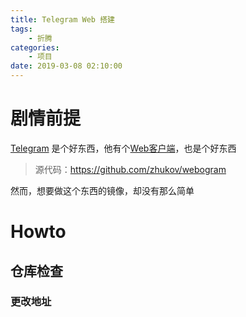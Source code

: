 ```yaml
---
title: Telegram Web 搭建
tags: 
    - 折腾
categories:
    - 项目
date: 2019-03-08 02:10:00
---
```


# 剧情前提
[Telegram](https://telegram.org) 是个好东西，他有个[Web客户端](https://web.telegram.org)，也是个好东西

> 源代码：https://github.com/zhukov/webogram

然而，想要做这个东西的镜像，却没有那么简单

# Howto

## 仓库检查

### 更改地址
<!--stackedit_data:
eyJoaXN0b3J5IjpbLTE3NDE4Mjg2MDNdfQ==
-->